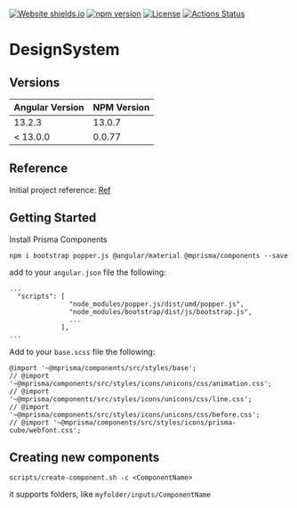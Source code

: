 [![Website shields.io](https://img.shields.io/website-up-down-green-red/http/shields.io.svg)](https://prisma-components.vercel.app/)
[![npm version](https://badge.fury.io/js/%40mprisma%2Fcomponents.svg)](https://www.npmjs.com/package/@mprisma/components)
[![License](https://img.shields.io/badge/License-Apache%202.0-blue.svg)](https://github.com/gabriel-gn/prisma-components/blob/main/LICENSE)
[![Actions Status](https://github.com/gabriel-gn/prisma-components/actions/workflows/main.yml/badge.svg)](https://github.com/gabriel-gn/prisma-components/actions)

# DesignSystem

## Versions

| Angular Version | NPM Version |
|-----------------|-------------|
| 13.2.3          | 13.0.7      |
| < 13.0.0        | 0.0.77      |

## Reference

Initial project reference:
[Ref](https://dev.to/activenode/angular-10-storybook-npm-package-ng-design-system-step-by-step-2dn2)

## Getting Started

Install Prisma Components

```
npm i bootstrap popper.js @angular/material @mprisma/components --save
```

add to your `angular.json` file the following:

```
...
  "scripts": [
               "node_modules/popper.js/dist/umd/popper.js",
               "node_modules/bootstrap/dist/js/bootstrap.js",
               ...
             ],
...
```

Add to your `base.scss` file the following:

```
@import '~@mprisma/components/src/styles/base';
// @import '~@mprisma/components/src/styles/icons/unicons/css/animation.css';
// @import '~@mprisma/components/src/styles/icons/unicons/css/line.css';
// @import '~@mprisma/components/src/styles/icons/unicons/css/before.css';
// @import '~@mprisma/components/src/styles/icons/prisma-cube/webfont.css';
```

## Creating new components

```
scripts/create-component.sh -c <ComponentName> 
```

it supports folders, like `myfolder/inputs/ComponentName`
